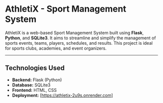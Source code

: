 # AthletiX - Sport Management System

AthletiX is a web-based Sport Management System built using **Flask**, **Python**, and **SQLite3**. It aims to streamline and simplify the management of sports events, teams, players, schedules, and results. This project is ideal for sports clubs, academies, and event organizers.

---

## Technologies Used

- **Backend:** Flask (Python)
- **Database:** SQLite3
- **Frontend:** HTML, CSS
- **Deployment:** [https://athletix-2u9s.onrender.com]

